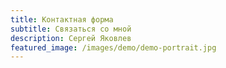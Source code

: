 ```yaml
---
title: Контактная форма
subtitle: Связаться со мной
description: Сергей Яковлев
featured_image: /images/demo/demo-portrait.jpg
---
```

